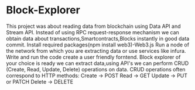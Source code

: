 # Block-Explorer
This project was about reading data from blockchain using Data API and Stream API.
Instead of using RPC request-response mechanism we can obtain data about transactions,Smartcontracts,Blocks instantly in good data commit.
Install required packages(npm install web3)-Web3.js
Run a node of the network from which you are extracting data or use services like infura.
Write and run the code create a user friendly forntend.
Block explorer of your choice is ready we can extract data,using API's we can perform CRUD (Create, Read, Update, Delete) operations on data.
CRUD operations often correspond to HTTP methods:
Create -> POST
Read -> GET
Update -> PUT or PATCH
Delete -> DELETE
